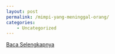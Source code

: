 ```yaml
---
layout: post
permalink: /mimpi-yang-meninggal-orang/
categories:
    - Uncategorized
---
```


[Baca Selengkapnya](/07)